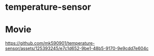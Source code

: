 # temperature-sensor



# Movie

https://github.com/mk590901/temperature-sensor/assets/125393245/e7c1d652-9be1-48b5-9170-9e9cdd7e604c

